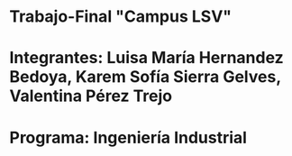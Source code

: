 # Trabajo-Final "Campus LSV"
# Integrantes: Luisa María Hernandez Bedoya, Karem Sofía Sierra Gelves, Valentina Pérez Trejo
# Programa: Ingeniería Industrial

